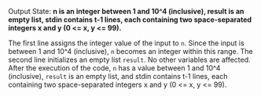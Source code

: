 Output State: **n is an integer between 1 and 10^4 (inclusive), result is an empty list, stdin contains t-1 lines, each containing two space-separated integers x and y (0 <= x, y <= 99).**

The first line assigns the integer value of the input to `n`. Since the input is between 1 and 10^4 (inclusive), `n` becomes an integer within this range. The second line initializes an empty list `result`. No other variables are affected. After the execution of the code, `n` has a value between 1 and 10^4 (inclusive), `result` is an empty list, and stdin contains t-1 lines, each containing two space-separated integers x and y (0 <= x, y <= 99).